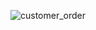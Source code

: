 ![customer_order](https://github.com/KowsalyaPeraman/table_nthchild/assets/155874515/5d9569c7-fcdf-4a01-9605-ae161c727c95)
